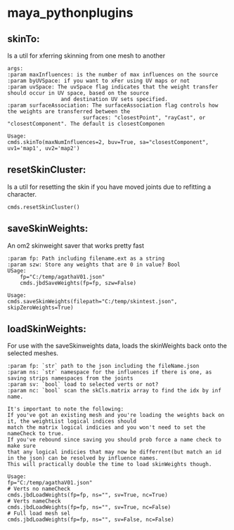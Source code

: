 # maya_pythonplugins

skinTo:
----------
Is a util for xferring skinning from one mesh to another 
```
args:
:param maxInfluences: is the number of max influences on the source
:param byUVSpace: if you want to xFer using UV maps or not
:param uvSpace: The uvSpace flag indicates that the weight transfer should occur in UV space, based on the source
                 and destination UV sets specified.
:param surfaceAssociation: The surfaceAssociation flag controls how the weights are transferred between the
                        surfaces: "closestPoint", "rayCast", or "closestComponent". The default is closestComponen

Usage:
cmds.skinTo(maxNumInfluences=2, buv=True, sa="closestComponent", uv1='map1', uv2='map2')
```

resetSkinCluster:
----------------
Is a util for resetting the skin if you have moved joints due to refitting a character.

```
cmds.resetSkinCluster()
```

saveSkinWeights:
----------------
An om2 skinweight saver that works pretty fast
```
:param fp: Path including filename.ext as a string
:param szw: Store any weights that are 0 in value? Bool
USage:
    fp="C:/temp/agathaV01.json"
    cmds.jbdSaveWeights(fp=fp, szw=False)

Usage:
cmds.saveSkinWeights(filepath="C:/temp/skintest.json", skipZeroWeights=True)
```

loadSkinWeights:
----------------
For use with the saveSkinweights data, loads the skinWeights back onto the selected meshes.
```
:param fp: `str` path to the json including the fileName.json
:param ns: `str` namespace for the influences if there is one, as saving strips namespaces from the joints
:param sv: `bool` load to selected verts or not?
:param nc: `bool` scan the skCls.matrix array to find the idx by inf name.

It's important to note the following:
If you've got an existing mesh and you're loading the weights back on it, the weightList logical indices should
match the matrix logical indicies and you won't need to set the nameCheck to true.
If you've rebound since saving you should prob force a name check to make sure
that any logical indicies that may now be differrent(but match an id in the json) can be resolved by influence names.
This will practically double the time to load skinWeights though.

Usage:
fp="C:/temp/agathaV01.json"
# Verts no nameCheck
cmds.jbdLoadWeights(fp=fp, ns="", sv=True, nc=True)
# Verts nameCheck
cmds.jbdLoadWeights(fp=fp, ns="", sv=True, nc=False)
# Full load mesh sel
cmds.jbdLoadWeights(fp=fp, ns="", sv=False, nc=False)
```